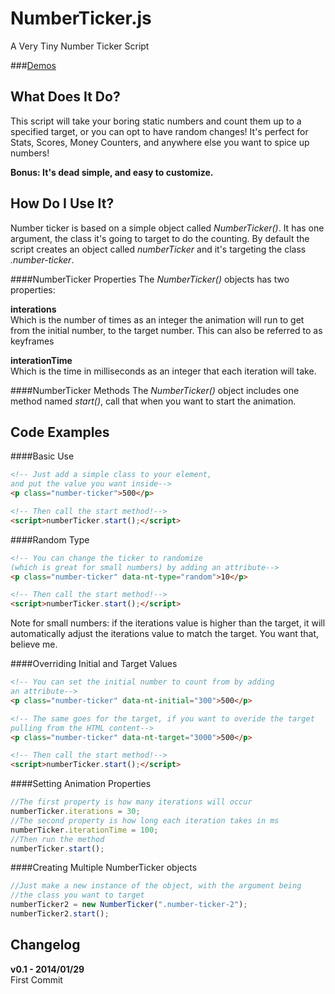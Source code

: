 NumberTicker.js
===============

A Very Tiny Number Ticker Script

###<a href="http://numberticker.com">Demos</a>

What Does It Do?
---------------

This script will take your boring static numbers and count them up to a specified target, or you can opt to have random changes! It's perfect for Stats, Scores, Money Counters, and anywhere else you want to spice up numbers!

**Bonus: It's dead simple, and easy to customize.**

How Do I Use It?
----------------

Number ticker is based on a simple object called *NumberTicker()*. It has one argument, the class it's going to target to do the counting. By default the script creates an object called *numberTicker* and it's targeting the class *.number-ticker*. 

####NumberTicker Properties
The *NumberTicker()* objects has two properties:

**interations**<br />
Which is the number of times as an integer the animation will run to get from the initial number, to the target number. This can also be referred to as keyframes

**interationTime**<br />
Which is the time in milliseconds as an integer that each iteration will take.

####NumberTicker Methods
The *NumberTicker()* object includes one method named *start()*, call that when you want to start the animation.

Code Examples
----------------

####Basic Use

```html
<!-- Just add a simple class to your element, 
and put the value you want inside-->
<p class="number-ticker">500</p>

<!-- Then call the start method!-->
<script>numberTicker.start();</script>
``` 

####Random Type

```html
<!-- You can change the ticker to randomize
(which is great for small numbers) by adding an attribute-->
<p class="number-ticker" data-nt-type="random">10</p>

<!-- Then call the start method!-->
<script>numberTicker.start();</script>
```
Note for small numbers: if the iterations value is higher than the target, it will automatically adjust the iterations value to match the target. You want that, believe me.

####Overriding Initial and Target Values

```html
<!-- You can set the initial number to count from by adding
an attribute-->
<p class="number-ticker" data-nt-initial="300">500</p>

<!-- The same goes for the target, if you want to overide the target
pulling from the HTML content-->
<p class="number-ticker" data-nt-target="3000">500</p>

<!-- Then call the start method!-->
<script>numberTicker.start();</script>
```

####Setting Animation Properties

```javascript
//The first property is how many iterations will occur
numberTicker.iterations = 30;
//The second property is how long each iteration takes in ms
numberTicker.iterationTime = 100;
//Then run the method
numberTicker.start();
```

####Creating Multiple NumberTicker objects

```javascript
//Just make a new instance of the object, with the argument being
//the class you want to target
numberTicker2 = new NumberTicker(".number-ticker-2");
numberTicker2.start();
```

Changelog
----------------

**v0.1 - 2014/01/29**<br />
First Commit
